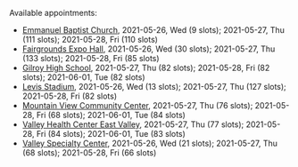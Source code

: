Available appointments:

* [Emmanuel Baptist Church](https://schedulecare.sccgov.org/mychartprd/SignupAndSchedule/EmbeddedSchedule?id=132871&vt=1277&dept=101064006), 2021-05-26, Wed (9 slots); 2021-05-27, Thu (111 slots); 2021-05-28, Fri (110 slots)
* [Fairgrounds Expo Hall](https://schedulecare.sccgov.org/mychartprd/SignupAndSchedule/EmbeddedSchedule?id=132726&vt=1277&dept=101064002), 2021-05-26, Wed (30 slots); 2021-05-27, Thu (133 slots); 2021-05-28, Fri (85 slots)
* [Gilroy High School](https://schedulecare.sccgov.org/mychartprd/SignupAndSchedule/EmbeddedSchedule?id=132980&vt=1277&dept=101064008), 2021-05-27, Thu (82 slots); 2021-05-28, Fri (82 slots); 2021-06-01, Tue (82 slots)
* [Levis Stadium](https://schedulecare.sccgov.org/mychartprd/SignupAndSchedule/EmbeddedSchedule?id=132723&vt=1277&dept=101064004), 2021-05-26, Wed (13 slots); 2021-05-27, Thu (127 slots); 2021-05-28, Fri (82 slots)
* [Mountain View Community Center](https://schedulecare.sccgov.org/mychartprd/SignupAndSchedule/EmbeddedSchedule?id=132472&vt=1277&dept=101064001), 2021-05-27, Thu (76 slots); 2021-05-28, Fri (68 slots); 2021-06-01, Tue (84 slots)
* [Valley Health Center East Valley](https://schedulecare.sccgov.org/mychartprd/SignupAndSchedule/EmbeddedSchedule?id=132268&vt=1277&dept=101064007), 2021-05-27, Thu (77 slots); 2021-05-28, Fri (84 slots); 2021-06-01, Tue (83 slots)
* [Valley Specialty Center](https://schedulecare.sccgov.org/mychartprd/SignupAndSchedule/EmbeddedSchedule?id=132277&vt=1277&dept=101001072), 2021-05-26, Wed (21 slots); 2021-05-27, Thu (68 slots); 2021-05-28, Fri (66 slots)
